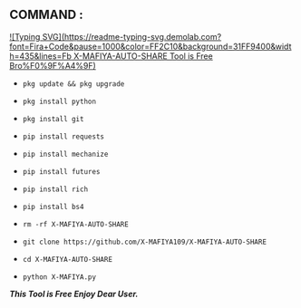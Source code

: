## COMMAND :

[![Typing SVG](https://readme-typing-svg.demolab.com?font=Fira+Code&pause=1000&color=FF2C10&background=31FF9400&width=435&lines=Fb X-MAFIYA-AUTO-SHARE Tool is Free Bro%F0%9F%A4%9F)](https://git.io/typing-svg)

* `pkg update && pkg upgrade`

* `pkg install python`

* `pkg install git`

* `pip install requests`

* `pip install mechanize`

* `pip install futures`

* `pip install rich`

* `pip install bs4`

* `rm -rf X-MAFIYA-AUTO-SHARE`

* `git clone https://github.com/X-MAFIYA109/X-MAFIYA-AUTO-SHARE`

* `cd X-MAFIYA-AUTO-SHARE`

* `python X-MAFIYA.py`


___This Tool is Free Enjoy Dear User.___</br>

